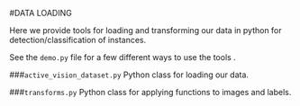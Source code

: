 #DATA LOADING

Here we provide tools for loading and transforming our data in python
 for detection/classification of instances.

See the `demo.py` file for a few different ways to use the tools .

###`active_vision_dataset.py`
Python class for loading our data.

###`transforms.py`
Python class for applying functions to images and labels.




